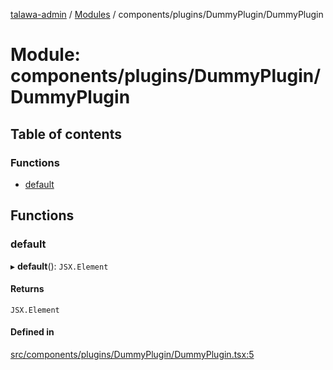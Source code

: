[talawa-admin](../README.md) / [Modules](../modules.md) / components/plugins/DummyPlugin/DummyPlugin

# Module: components/plugins/DummyPlugin/DummyPlugin

## Table of contents

### Functions

- [default](components_plugins_DummyPlugin_DummyPlugin.md#default)

## Functions

### default

▸ **default**(): `JSX.Element`

#### Returns

`JSX.Element`

#### Defined in

[src/components/plugins/DummyPlugin/DummyPlugin.tsx:5](https://github.com/pranshugupta54/talawa-admin/blob/2da9090/src/components/plugins/DummyPlugin/DummyPlugin.tsx#L5)
